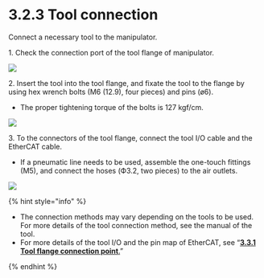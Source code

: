 # 3.2.3 Tool connection

Connect a necessary tool to the manipulator.

1\. Check the connection port of the tool flange of manipulator.

![](../../_assets/tool\_connect\_1.png)

2\.  Insert the tool into the tool flange, and fixate the tool to the flange by using hex wrench bolts (M6 (12.9), four pieces) and pins (ø6).

* The proper tightening torque of the bolts is 127 kgf/cm.

![](../../_assets/tool\_connect\_2.png)

3\. To the connectors of the tool flange, connect the tool I/O cable and the EtherCAT cable.

* If a pneumatic line needs to be used, assemble the one-touch fittings (M5), and connect the hoses (Ф3.2, two pieces) to the air outlets.

![](../../_assets/tool\_connect\_3.png)

{% hint style="info" %}
* The connection methods may vary depending on the tools to be used. For more details of the tool connection method, see the manual of the tool.
*   For more details of the tool I/O and the pin map of EtherCAT, see “[**3.3.1 Tool flange connection point**.](../3-3-robot-interface/1-tool-flange-connection-point/)”


{% endhint %}

